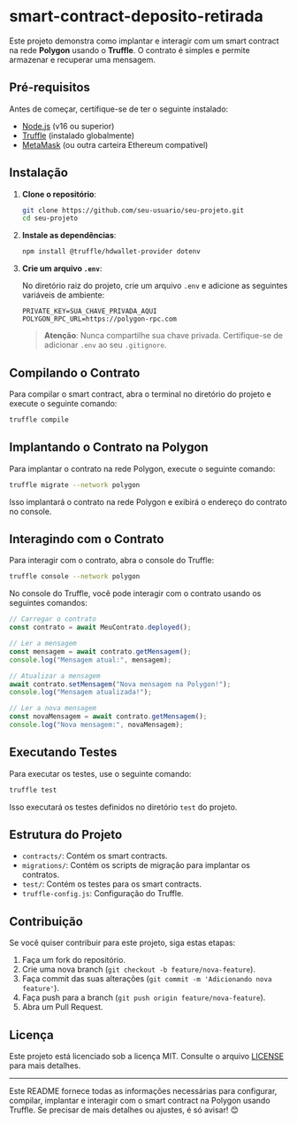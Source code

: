 # smart-contract-deposito-retirada

Este projeto demonstra como implantar e interagir com um smart contract na rede **Polygon** usando o **Truffle**. O contrato é simples e permite armazenar e recuperar uma mensagem.

## Pré-requisitos

Antes de começar, certifique-se de ter o seguinte instalado:

- [Node.js](https://nodejs.org/) (v16 ou superior)
- [Truffle](https://trufflesuite.com/) (instalado globalmente)
- [MetaMask](https://metamask.io/) (ou outra carteira Ethereum compatível)

## Instalação

1. **Clone o repositório**:

   ```bash
   git clone https://github.com/seu-usuario/seu-projeto.git
   cd seu-projeto
   ```

2. **Instale as dependências**:

   ```bash
   npm install @truffle/hdwallet-provider dotenv
   ```

3. **Crie um arquivo `.env`**:

   No diretório raiz do projeto, crie um arquivo `.env` e adicione as seguintes variáveis de ambiente:

   ```
   PRIVATE_KEY=SUA_CHAVE_PRIVADA_AQUI
   POLYGON_RPC_URL=https://polygon-rpc.com
   ```

   > **Atenção**: Nunca compartilhe sua chave privada. Certifique-se de adicionar `.env` ao seu `.gitignore`.

## Compilando o Contrato

Para compilar o smart contract, abra o terminal no diretório do projeto e execute o seguinte comando:

```bash
truffle compile
```

## Implantando o Contrato na Polygon

Para implantar o contrato na rede Polygon, execute o seguinte comando:

```bash
truffle migrate --network polygon
```

Isso implantará o contrato na rede Polygon e exibirá o endereço do contrato no console.

## Interagindo com o Contrato

Para interagir com o contrato, abra o console do Truffle:

```bash
truffle console --network polygon
```

No console do Truffle, você pode interagir com o contrato usando os seguintes comandos:

```javascript
// Carregar o contrato
const contrato = await MeuContrato.deployed();

// Ler a mensagem
const mensagem = await contrato.getMensagem();
console.log("Mensagem atual:", mensagem);

// Atualizar a mensagem
await contrato.setMensagem("Nova mensagem na Polygon!");
console.log("Mensagem atualizada!");

// Ler a nova mensagem
const novaMensagem = await contrato.getMensagem();
console.log("Nova mensagem:", novaMensagem);
```

## Executando Testes

Para executar os testes, use o seguinte comando:

```bash
truffle test
```

Isso executará os testes definidos no diretório `test` do projeto.

## Estrutura do Projeto

- `contracts/`: Contém os smart contracts.
- `migrations/`: Contém os scripts de migração para implantar os contratos.
- `test/`: Contém os testes para os smart contracts.
- `truffle-config.js`: Configuração do Truffle.

## Contribuição

Se você quiser contribuir para este projeto, siga estas etapas:

1. Faça um fork do repositório.
2. Crie uma nova branch (`git checkout -b feature/nova-feature`).
3. Faça commit das suas alterações (`git commit -m 'Adicionando nova feature'`).
4. Faça push para a branch (`git push origin feature/nova-feature`).
5. Abra um Pull Request.

## Licença

Este projeto está licenciado sob a licença MIT. Consulte o arquivo [LICENSE](LICENSE) para mais detalhes.

---

Este README fornece todas as informações necessárias para configurar, compilar, implantar e interagir com o smart contract na Polygon usando Truffle. Se precisar de mais detalhes ou ajustes, é só avisar! 😊